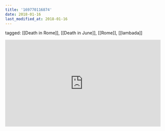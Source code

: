 ```yaml
---
title: '169770116874'
date: 2018-01-16
last_modified_at: 2018-01-16
---
```

tagged: [[Death in Rome]], [[Death in June]], [[Rome]], [[lambada]]
<iframe allow="accelerometer; autoplay; clipboard-write; encrypted-media; gyroscope; picture-in-picture" allowfullscreen="" frameborder="0" height="281" id="youtube_iframe" src="https://www.youtube.com/embed/Dn_VZCeKjoo?feature=oembed&amp;enablejsapi=1&amp;origin=https://safe.txmblr.com&amp;wmode=opaque" width="500"></iframe>